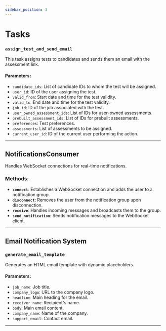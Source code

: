```yaml
---
sidebar_position: 3
---
```


# Tasks

### `assign_test_and_send_email`

This task assigns tests to candidates and sends them an email with the assessment link.

#### Parameters:
- `candidate_ids`: List of candidate IDs to whom the test will be assigned.
- `user_id`: ID of the user assigning the test.
- `valid_from`: Start date and time for the test validity.
- `valid_to`: End date and time for the test validity.
- `job_id`: ID of the job associated with the test.
- `user_owned_assessment_ids`: List of IDs for user-owned assessments.
- `prebuilt_assessment_ids`: List of IDs for prebuilt assessments.
- `preferences`: Test preferences.
- `assessments`: List of assessments to be assigned.
- `current_user_id`: ID of the current user performing the action.

---

## NotificationsConsumer

Handles WebSocket connections for real-time notifications.

### Methods:
- **`connect`**: Establishes a WebSocket connection and adds the user to a notification group.
- **`disconnect`**: Removes the user from the notification group upon disconnection.
- **`receive`**: Handles incoming messages and broadcasts them to the group.
- **`send_notification`**: Sends notification messages to the WebSocket client.

---

## Email Notification System

### `generate_email_template`

Generates an HTML email template with dynamic placeholders.

#### Parameters:
- `job_name`: Job title.
- `company_logo`: URL to the company logo.
- `headline`: Main heading for the email.
- `receiver_name`: Recipient's name.
- `body`: Main email content.
- `company_name`: Name of the company.
- `support_email`: Contact email.

---